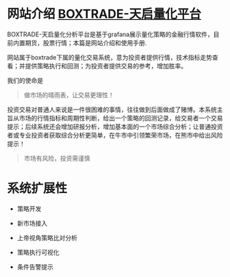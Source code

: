 # 网站介绍 [BOXTRADE-天启量化平台](http://mac.boxtrade.top:3000)

BOXTRADE-天启量化分析平台是基于grafana展示量化策略的金融行情软件，目前内置期货，股票行情；本篇是网站介绍和使用手册.

网站属于boxtrade下属的量化交易系统，意为投资者提供行情，技术指标走势查看；并提供策略执行和回测；为投资者提供交易的参考，增加胜率。

我们的使命是

> 做市场的晴雨表，让交易更理性！

投资交易对普通人来说是一件很困难的事情，往往做到后面做成了赌博。本系统主旨从市场的行情指标和周期性判断，给出一个策略的回测记录，给交易者一个交易提示；后续系统还会增加研报分析，增加基本面的一个市场综合分析；让普通投资者或专业投资者获取综合分析更简单，在牛市中引领繁荣市场，在熊市中给出风险提示！

> 市场有风险，投资需谨慎

 

# 系统扩展性

- 策略开发

- 新市场接入

- 上帝视角策略比对分析

- 策略执行可视化

- 条件告警提示
